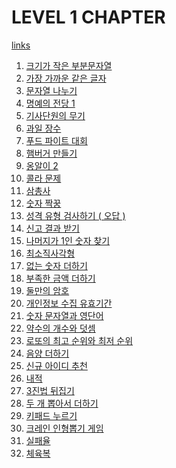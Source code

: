 # LEVEL 1 CHAPTER

[links](https://school.programmers.co.kr/learn/challenges?order=recent&page=1&levels=1)

1. [크기가 작은 부분문자열](./1.split_str/solution.js)
2. [가장 가까운 같은 글자](./2.near_num/solution.js)
3. [문자열 나누기](./3.slice_string/solution.js)
4. [명예의 전당 1](./4.hall_of_fame_1/solution.js)
5. [기사단원의 무기](./5.weapons/solution.js)
6. [과일 장수](./6.selling_apples/solution.js)
7. [푸드 파이트 대회](./7.food_fight/solution.js)
8. [햄버거 만들기](./8.hamburger/solution.js)
9. [옹알이 2](./9.babbling_2/solution.js)
10. [콜라 문제](./10.coke/README.md)
11. [삼총사](./11.trio/solution.js)
12. [숫자 짝꿍](./12.pair/solution.js)
13. [성격 유형 검사하기 ( 오답 )](./13.mbti/solution.js)
14. [신고 결과 받기](./13.mbti/solution.js)
15. [나머지가 1인 숫자 찾기](./15.find_num/solution.js)
16. [최소직사각형](./16.rectangular/solution.js)
17. [없는 숫자 더하기](./17.plus_no_num/solution.js)
18. [부족한 금액 더하기](./18.count_price/solution.js)
19. [둘만의 암호](./19.password/solution.js)
20. [개인정보 수집 유효기간](./20.check_period/solution.js)
21. [숫자 문자열과 영단어](./21.numStr_word/solution.js)
22. [약수의 개수와 덧셈](./22.plus_num_of_factors/solution.js)
23. [로또의 최고 순위와 최저 순위](./23.lottery/solution.js)
24. [음양 더하기](./24.plus_yin_yang/solution.js)
25. [신규 아이디 추천](./25.recommand_new_id/solution.js)
26. [내적](./26.dot_product/solution.js)
27. [3진법 뒤집기](./27.reverse_ternary_sys/solution.js)
28. [두 개 뽑아서 더하기](./28.plus_two_num/solution.js)
29. [키패드 누르기](./29.keypad/solution.js) <!-- 24m -->
30. [크레인 인형뽑기 게임](./30.crane/solution.js) <!-- 24m -->
31. [실패율](./31.fail_rate/solution.js) <!-- 30m -->
32. [체육복](./32.sportswear/solution.js) <!-- 30m -->
